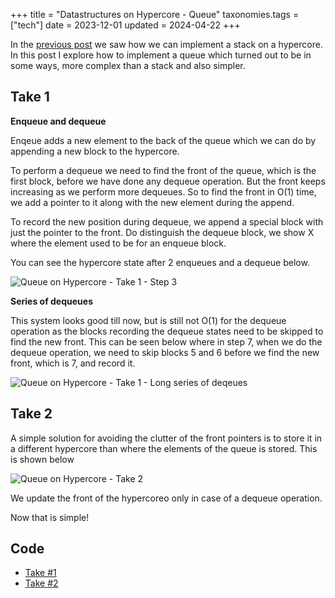 +++
title = "Datastructures on Hypercore - Queue"
taxonomies.tags = ["tech"]
date = 2023-12-01
updated = 2024-04-22
+++

In the [previous post](../datastructures-on-hypercore-stack) we saw how we can
implement a stack on a hypercore. In this post I explore how to implement a queue
which turned out to be in some ways, more complex than a stack and also simpler.

## Take 1

**Enqueue and dequeue**

Enqeue adds a new element to the back of the queue which we can do by appending
a new block to the hypercore.

To perform a dequeue we need to find the front of
the queue, which is the first block, before we have done any dequeue operation.
But the front keeps increasing
as we perform more dequeues. So to find the front in O(1) time, we add a pointer
to it along with the new element during the append.

To record the new position during dequeue, we append a special block
with just the pointer to the front. Do distinguish the dequeue block, we show
X where the element used to be for an enqueue block.

You can see the hypercore state after 2 enqueues and a dequeue below.

![Queue on Hypercore - Take 1 - Step 3](hypercore-queue-1-3.excalidraw.png)


**Series of dequeues**

This system looks good till now, but is still not O(1) for the dequeue operation as
the blocks recording the dequeue states need to be skipped to find the new front.
This can be seen below where in step 7, when we do the dequeue operation, we need to 
skip blocks 5 and 6 before we find the new front, which is 7, and record it.

![Queue on Hypercore - Take 1 - Long series of deqeues](hypercore-queue-1-long-dequeue.excalidraw.png)


## Take 2

A simple solution for avoiding the clutter of the front pointers is to store it in
a different hypercore than where the elements of the queue is stored.
This is shown below

![Queue on Hypercore - Take 2](hypercore-queue-2-3.excalidraw.png)

We update the front of the hypercoreo only in case of a dequeue operation.

Now that is simple!

## Code
* [Take #1](https://github.com/arunkd13/experiment-hypercore/tree/main/queue-1.js)
* [Take #2](https://github.com/arunkd13/experiment-hypercore/blob/main/queue-2.js)
